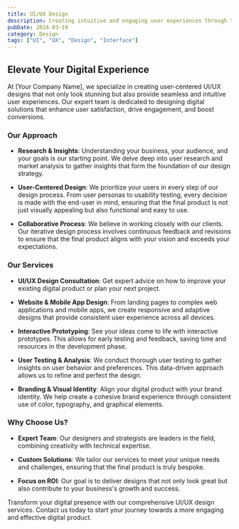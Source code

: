 ```yaml
---
title: UI/UX Design
description: Creating intuitive and engaging user experiences through thoughtful interface design.
pubDate: 2024-03-19
category: Design
tags: ["UI", "UX", "Design", "Interface"]
---
```




## Elevate Your Digital Experience

At [Your Company Name], we specialize in creating user-centered UI/UX designs that not only look stunning but also provide seamless and intuitive user experiences. Our expert team is dedicated to designing digital solutions that enhance user satisfaction, drive engagement, and boost conversions.

### Our Approach

- **Research & Insights**: Understanding your business, your audience, and your goals is our starting point. We delve deep into user research and market analysis to gather insights that form the foundation of our design strategy.

- **User-Centered Design**: We prioritize your users in every step of our design process. From user personas to usability testing, every decision is made with the end-user in mind, ensuring that the final product is not just visually appealing but also functional and easy to use.

- **Collaborative Process**: We believe in working closely with our clients. Our iterative design process involves continuous feedback and revisions to ensure that the final product aligns with your vision and exceeds your expectations.

### Our Services

- **UI/UX Design Consultation**: Get expert advice on how to improve your existing digital product or plan your next project.

- **Website & Mobile App Design**: From landing pages to complex web applications and mobile apps, we create responsive and adaptive designs that provide consistent user experience across all devices.

- **Interactive Prototyping**: See your ideas come to life with interactive prototypes. This allows for early testing and feedback, saving time and resources in the development phase.

- **User Testing & Analysis**: We conduct thorough user testing to gather insights on user behavior and preferences. This data-driven approach allows us to refine and perfect the design.

- **Branding & Visual Identity**: Align your digital product with your brand identity. We help create a cohesive brand experience through consistent use of color, typography, and graphical elements.

### Why Choose Us?

- **Expert Team**: Our designers and strategists are leaders in the field, combining creativity with technical expertise.

- **Custom Solutions**: We tailor our services to meet your unique needs and challenges, ensuring that the final product is truly bespoke.

- **Focus on ROI**: Our goal is to deliver designs that not only look great but also contribute to your business's growth and success.

Transform your digital presence with our comprehensive UI/UX design services. Contact us today to start your journey towards a more engaging and effective digital product.

